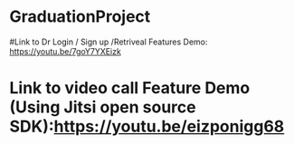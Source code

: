 # GraduationProject

#Link to Dr Login / Sign up /Retriveal Features Demo: https://youtu.be/7goY7YXEizk
# Link to video call Feature Demo (Using Jitsi open source SDK):https://youtu.be/eizponigg68

